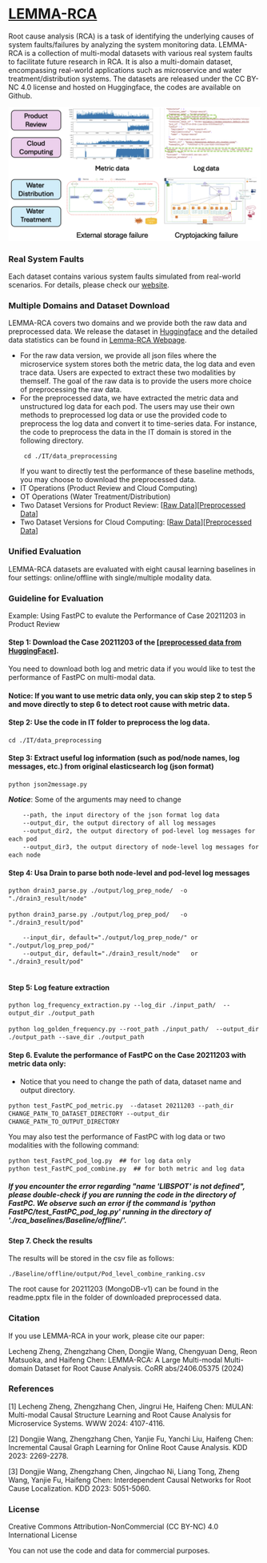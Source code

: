 # [LEMMA-RCA](https://lemma-rca.github.io/)
Root cause analysis (RCA) is a task of identifying the underlying causes of system faults/failures by analyzing the system monitoring data. LEMMA-RCA is a collection of multi-modal datasets with various real system faults to facilitate future research in RCA. It is also a multi-domain dataset, encompassing real-world applications such as microservice and water treatment/distribution systems. The datasets are released under the CC BY-NC 4.0 license and hosted on Huggingface, the codes are available on Github.

<p align="center">
      <img src="./Other/rca_update.png" alt="drawing" style="width:600px;"/> 
</p>

### Real System Faults
Each dataset contains various system faults simulated from real-world scenarios. 
For details, please check our [website](https://lemma-rca.github.io/).

### Multiple Domains and Dataset Download
LEMMA-RCA covers two domains and we provide both the raw data and preprocessed data. We release the dataset in [Huggingface](https://huggingface.co/Lemma-RCA-NEC) and the detailed data statistics can be found in [Lemma-RCA Webpage](https://lemma-rca.github.io/docs/data.html).  
- For the raw data version, we provide all json files where the microservice system stores both the metric data, the log data and even trace data. Users are expected to extract these two modalities by themself. The goal of the raw data is to provide the users more choice of preprocessing the raw data. 
- For the preprocessed data, we have extracted the metric data and unstructured log data for each pod. The users may use their own methods to preprocessed log data or use the provided code to preprocess the log data and convert it to time-series data. For instance, the code to preprocess the data in the IT domain is stored in the following directory.
  ```
   cd ./IT/data_preprocessing
  ```
  If you want to directly test the performance of these baseline methods, you may choose to download the preprocessed data.
- IT Operations (Product Review and Cloud Computing)
- OT Operations (Water Treatment/Distribution)
- Two Dataset Versions for Product Review: [[Raw Data](https://huggingface.co/datasets/Lemma-RCA-NEC/Product_Review_Original)][[Preprocessed Data](https://huggingface.co/datasets/Lemma-RCA-NEC/Product_Review_Preprocessed)]
- Two Dataset Versions for Cloud Computing: [[Raw Data](https://huggingface.co/datasets/Lemma-RCA-NEC/Cloud_Computing_Original)][[Preprocessed Data](https://huggingface.co/datasets/Lemma-RCA-NEC/Cloud_Computing_Preprocessed)]


### Unified Evaluation
LEMMA-RCA datasets are evaluated with eight causal learning baselines in four settings: online/offline with single/multiple modality data.

### Guideline for Evaluation 
Example: Using FastPC to evalute the Performance of Case 20211203 in Product Review

#### Step 1: Download the Case 20211203 of the [[preprocessed data from HuggingFace](https://huggingface.co/datasets/Lemma-RCA-NEC/Product_Review_Preprocessed/tree/main)].
You need to download both log and metric data if you would like to test the performance of FastPC on multi-modal data.

#### Notice: If you want to use metric data only, you can skip step 2 to step 5 and move directly to step 6 to detect root cause with metric data.

#### Step 2: Use the code in IT folder to preprocess the log data. 
```
cd ./IT/data_preprocessing
```

#### Step 3: Extract useful log information (such as pod/node names, log messages, etc.) from original elasticsearch log (json format) 
```terminal command
python json2message.py
```

***Notice***: Some of the arguments may need to change

```
    --path, the input directory of the json format log data
    --output_dir, the output directory of all log messages
    --output_dir2, the output directory of pod-level log messages for each pod
    --output_dir3, the output directory of node-level log messages for each node
```

#### Step 4: Usa Drain to parse both node-level and pod-level log messages

```terminal command
python drain3_parse.py ./output/log_prep_node/  -o "./drain3_result/node"

python drain3_parse.py ./output/log_prep_pod/   -o "./drain3_result/pod"

```

```
    --input_dir, default="./output/log_prep_node/" or "./output/log_prep_pod/"
    --output_dir, default="./drain3_result/node"   or "./drain3_result/pod"
  
```

#### Step 5: Log feature extraction

```terminal command
python log_frequency_extraction.py --log_dir ./input_path/  --output_dir ./output_path

python log_golden_frequency.py --root_path ./input_path/  --output_dir ./output_path --save_dir ./output_path
```

#### Step 6. Evalute the performance of FastPC on the Case 20211203 with metric data only:
- Notice that you need to change the path of data, dataset name and output directory. 
```
python test_FastPC_pod_metric.py  --dataset 20211203 --path_dir CHANGE_PATH_TO_DATASET_DIRECTORY --output_dir CHANGE_PATH_TO_OUTPUT_DIRECTORY
```
You may also test the performance of FastPC with log data or two modalities with the following command:
```
python test_FastPC_pod_log.py  ## for log data only
python test_FastPC_pod_combine.py  ## for both metric and log data
```

##### If you encounter the error regarding "name 'LIBSPOT' is not defined", please double-check if you are running the code in the directory of FastPC. We observe such an error if the command is 'python FastPC/test_FastPC_pod_log.py' running in the directory of './rca_baselines/Baseline/offline/'.
#### Step 7. Check the results
The results will be stored in the csv file as follows:
```
./Baseline/offline/output/Pod_level_combine_ranking.csv
```
The root cause for 20211203 (MongoDB-v1) can be found in the readme.pptx file in the folder of downloaded preprocessed data.


<!-- 
### File directory
```
Root:
      --|IT
            --|data preprocessing
                  --|json2message.py
                  --|drain3.py
                  --|drain3_parse.py
                  --|README.md
                  --|drain3.yaml
                  --|log_frequency_extraction.py
                  --|log_golden_frequency.py

      --|OT
            --|data preprocessing
                  --|SWaT
                        --|data_segment.py
                        --|node_data_cut.py
                        --|node_final_precess.py
                        --|pod_data_cut.py
                        --|pod_final_process.py
                        --|process.sh
                  --|WADI
                        --|data_segment.py
                        --|node_data_cut.py
                        --|node_final_precess.py
                        --|pod_data_cut.py
                        --|pod_final_process.py
                        --|process.sh
      --|Baseline
            --|offline
                  --|Dynotears
                  --|FastPC
                  --|GNN
                  --|GOLEM
                  --|LSTM
            --|online
                  --| baseline_final
``` -->
### Citation

If you use LEMMA-RCA in your work, please cite our paper:

Lecheng Zheng, Zhengzhang Chen, Dongjie Wang, Chengyuan Deng, Reon Matsuoka, and Haifeng Chen: LEMMA-RCA: A Large Multi-modal Multi-domain Dataset for Root Cause Analysis. CoRR abs/2406.05375 (2024)

### References

[1] Lecheng Zheng, Zhengzhang Chen, Jingrui He, Haifeng Chen: MULAN: Multi-modal Causal Structure Learning and Root Cause Analysis for Microservice Systems. WWW 2024: 4107-4116.

[2] Dongjie Wang, Zhengzhang Chen, Yanjie Fu, Yanchi Liu, Haifeng Chen: Incremental Causal Graph Learning for Online Root Cause Analysis. KDD 2023: 2269-2278.

[3] Dongjie Wang, Zhengzhang Chen, Jingchao Ni, Liang Tong, Zheng Wang, Yanjie Fu, Haifeng Chen: Interdependent Causal Networks for Root Cause Localization. KDD 2023: 5051-5060.

### License

Creative Commons Attribution-NonCommercial (CC BY-NC) 4.0 International License

You can not use the code and data for commercial purposes.

